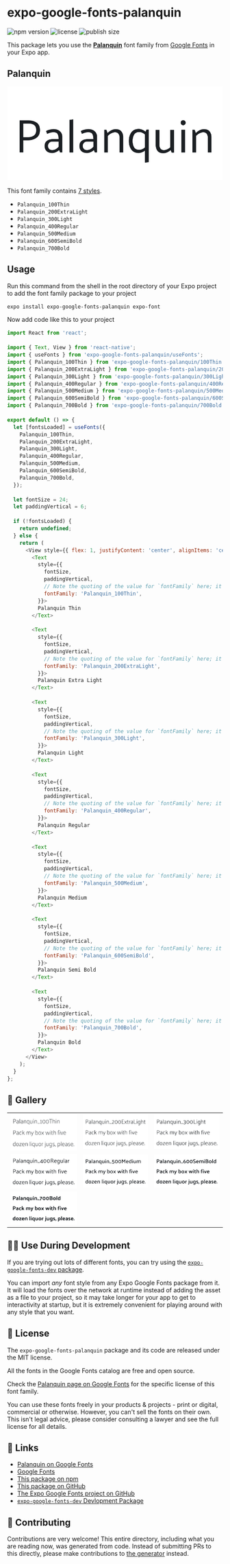 # expo-google-fonts-palanquin

![npm version](https://flat.badgen.net/npm/v/expo-google-fonts-palanquin)
![license](https://flat.badgen.net/github/license/expo/google-fonts)
![publish size](https://flat.badgen.net/packagephobia/install/expo-google-fonts-palanquin)

This package lets you use the [**Palanquin**](https://fonts.google.com/specimen/Palanquin) font family from [Google Fonts](https://fonts.google.com/) in your Expo app.

## Palanquin

![Palanquin](./font-family.png)

This font family contains [7 styles](#-gallery).

- `Palanquin_100Thin`
- `Palanquin_200ExtraLight`
- `Palanquin_300Light`
- `Palanquin_400Regular`
- `Palanquin_500Medium`
- `Palanquin_600SemiBold`
- `Palanquin_700Bold`

## Usage

Run this command from the shell in the root directory of your Expo project to add the font family package to your project
```sh
expo install expo-google-fonts-palanquin expo-font
```

Now add code like this to your project
```js
import React from 'react';

import { Text, View } from 'react-native';
import { useFonts } from 'expo-google-fonts-palanquin/useFonts';
import { Palanquin_100Thin } from 'expo-google-fonts-palanquin/100Thin';
import { Palanquin_200ExtraLight } from 'expo-google-fonts-palanquin/200ExtraLight';
import { Palanquin_300Light } from 'expo-google-fonts-palanquin/300Light';
import { Palanquin_400Regular } from 'expo-google-fonts-palanquin/400Regular';
import { Palanquin_500Medium } from 'expo-google-fonts-palanquin/500Medium';
import { Palanquin_600SemiBold } from 'expo-google-fonts-palanquin/600SemiBold';
import { Palanquin_700Bold } from 'expo-google-fonts-palanquin/700Bold';

export default () => {
  let [fontsLoaded] = useFonts({
    Palanquin_100Thin,
    Palanquin_200ExtraLight,
    Palanquin_300Light,
    Palanquin_400Regular,
    Palanquin_500Medium,
    Palanquin_600SemiBold,
    Palanquin_700Bold,
  });

  let fontSize = 24;
  let paddingVertical = 6;

  if (!fontsLoaded) {
    return undefined;
  } else {
    return (
      <View style={{ flex: 1, justifyContent: 'center', alignItems: 'center' }}>
        <Text
          style={{
            fontSize,
            paddingVertical,
            // Note the quoting of the value for `fontFamily` here; it expects a string!
            fontFamily: 'Palanquin_100Thin',
          }}>
          Palanquin Thin
        </Text>

        <Text
          style={{
            fontSize,
            paddingVertical,
            // Note the quoting of the value for `fontFamily` here; it expects a string!
            fontFamily: 'Palanquin_200ExtraLight',
          }}>
          Palanquin Extra Light
        </Text>

        <Text
          style={{
            fontSize,
            paddingVertical,
            // Note the quoting of the value for `fontFamily` here; it expects a string!
            fontFamily: 'Palanquin_300Light',
          }}>
          Palanquin Light
        </Text>

        <Text
          style={{
            fontSize,
            paddingVertical,
            // Note the quoting of the value for `fontFamily` here; it expects a string!
            fontFamily: 'Palanquin_400Regular',
          }}>
          Palanquin Regular
        </Text>

        <Text
          style={{
            fontSize,
            paddingVertical,
            // Note the quoting of the value for `fontFamily` here; it expects a string!
            fontFamily: 'Palanquin_500Medium',
          }}>
          Palanquin Medium
        </Text>

        <Text
          style={{
            fontSize,
            paddingVertical,
            // Note the quoting of the value for `fontFamily` here; it expects a string!
            fontFamily: 'Palanquin_600SemiBold',
          }}>
          Palanquin Semi Bold
        </Text>

        <Text
          style={{
            fontSize,
            paddingVertical,
            // Note the quoting of the value for `fontFamily` here; it expects a string!
            fontFamily: 'Palanquin_700Bold',
          }}>
          Palanquin Bold
        </Text>
      </View>
    );
  }
};

```

## 🔡 Gallery


||||
|-|-|-|
|![Palanquin_100Thin](.//100Thin/Palanquin_100Thin.ttf.png)|![Palanquin_200ExtraLight](.//200ExtraLight/Palanquin_200ExtraLight.ttf.png)|![Palanquin_300Light](.//300Light/Palanquin_300Light.ttf.png)||
|![Palanquin_400Regular](.//400Regular/Palanquin_400Regular.ttf.png)|![Palanquin_500Medium](.//500Medium/Palanquin_500Medium.ttf.png)|![Palanquin_600SemiBold](.//600SemiBold/Palanquin_600SemiBold.ttf.png)||
|![Palanquin_700Bold](.//700Bold/Palanquin_700Bold.ttf.png)||||


## 👩‍💻 Use During Development

If you are trying out lots of different fonts, you can try using the [`expo-google-fonts-dev` package](https://github.com/freeboub/google-fonts/tree/master/font-packages/dev#readme).

You can import *any* font style from any Expo Google Fonts package from it. It will load the fonts
over the network at runtime instead of adding the asset as a file to your project, so it may take longer
for your app to get to interactivity at startup, but it is extremely convenient
for playing around with any style that you want.

## 📖 License

The `expo-google-fonts-palanquin` package and its code are released under the MIT license.

All the fonts in the Google Fonts catalog are free and open source.

Check the [Palanquin page on Google Fonts](https://fonts.google.com/specimen/Palanquin) for the specific license of this font family.

You can use these fonts freely in your products & projects - print or digital, commercial or otherwise. However, you can't sell the fonts on their own. This isn't legal advice, please consider consulting a lawyer and see the full license for all details.

## 🔗 Links

- [Palanquin on Google Fonts](https://fonts.google.com/specimen/Palanquin)
- [Google Fonts](https://fonts.google.com/)
- [This package on npm](https://www.npmjs.com/package/expo-google-fonts-palanquin)
- [This package on GitHub](https://github.com/freeboub/google-fonts/tree/master/font-packages/palanquin)
- [The Expo Google Fonts project on GitHub](https://github.com/freeboub/google-fonts)
- [`expo-google-fonts-dev` Devlopment Package](https://github.com/freeboub/google-fonts/tree/master/font-packages/dev)

## 🤝 Contributing

Contributions are very welcome! This entire directory, including what you are reading now, was generated from code. Instead of submitting PRs to this directly, please make contributions to [the generator](https://github.com/freeboub/google-fonts/tree/master/packages/generator) instead.
